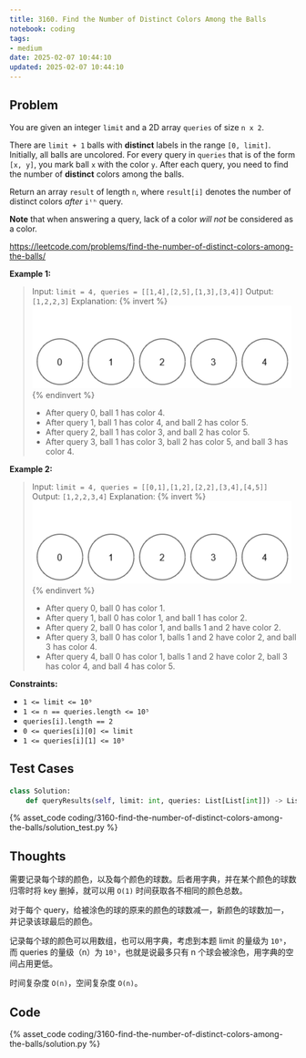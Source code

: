 ```yaml
---
title: 3160. Find the Number of Distinct Colors Among the Balls
notebook: coding
tags:
- medium
date: 2025-02-07 10:44:10
updated: 2025-02-07 10:44:10
---
```

## Problem

You are given an integer `limit` and a 2D array `queries` of size `n x 2`.

There are `limit + 1` balls with **distinct** labels in the range `[0, limit]`. Initially, all balls are uncolored. For every query in `queries` that is of the form `[x, y]`, you mark ball `x` with the color `y`. After each query, you need to find the number of **distinct** colors among the balls.

Return an array `result` of length `n`, where `result[i]` denotes the number of distinct colors _after_ `iᵗʰ` query.

**Note** that when answering a query, lack of a color _will not_ be considered as a color.

<https://leetcode.com/problems/find-the-number-of-distinct-colors-among-the-balls/>

**Example 1:**

> Input: `limit = 4, queries = [[1,4],[2,5],[1,3],[3,4]]`
> Output: `[1,2,2,3]`
> Explanation:
> {% invert %}
![case1](3160-find-the-number-of-distinct-colors-among-the-balls/case1.gif)
{% endinvert %}
>
> - After query 0, ball 1 has color 4.
> - After query 1, ball 1 has color 4, and ball 2 has color 5.
> - After query 2, ball 1 has color 3, and ball 2 has color 5.
> - After query 3, ball 1 has color 3, ball 2 has color 5, and ball 3 has color 4.

**Example 2:**

> Input: `limit = 4, queries = [[0,1],[1,2],[2,2],[3,4],[4,5]]`
> Output: `[1,2,2,3,4]`
> Explanation:
> {% invert %}
![case2](3160-find-the-number-of-distinct-colors-among-the-balls/case2.gif)
{% endinvert %}
>
> - After query 0, ball 0 has color 1.
> - After query 1, ball 0 has color 1, and ball 1 has color 2.
> - After query 2, ball 0 has color 1, and balls 1 and 2 have color 2.
> - After query 3, ball 0 has color 1, balls 1 and 2 have color 2, and ball 3 has color 4.
> - After query 4, ball 0 has color 1, balls 1 and 2 have color 2, ball 3 has color 4, and ball 4 has color 5.

**Constraints:**

- `1 <= limit <= 10⁹`
- `1 <= n == queries.length <= 10⁵`
- `queries[i].length == 2`
- `0 <= queries[i][0] <= limit`
- `1 <= queries[i][1] <= 10⁹`

## Test Cases

``` python
class Solution:
    def queryResults(self, limit: int, queries: List[List[int]]) -> List[int]:
```

{% asset_code coding/3160-find-the-number-of-distinct-colors-among-the-balls/solution_test.py %}

## Thoughts

需要记录每个球的颜色，以及每个颜色的球数。后者用字典，并在某个颜色的球数归零时将 key 删掉，就可以用 `O(1)` 时间获取各不相同的颜色总数。

对于每个 query，给被涂色的球的原来的颜色的球数减一，新颜色的球数加一，并记录该球最后的颜色。

记录每个球的颜色可以用数组，也可以用字典，考虑到本题 limit 的量级为 `10⁹`，而 queries 的量级（n）为 `10⁵`，也就是说最多只有 n 个球会被涂色，用字典的空间占用更低。

时间复杂度 `O(n)`，空间复杂度 `O(n)`。

## Code

{% asset_code coding/3160-find-the-number-of-distinct-colors-among-the-balls/solution.py %}
